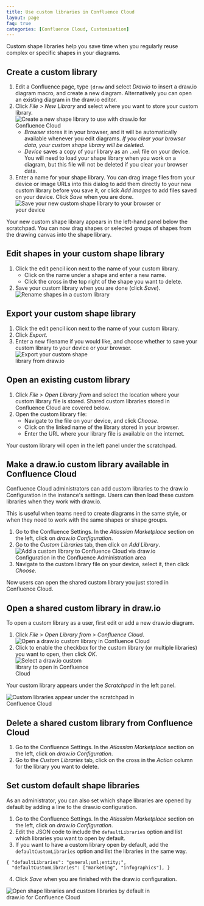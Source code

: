 ```yaml
---
title: Use custom libraries in Confluence Cloud
layout: page
faq: true
categories: [Confluence Cloud, Customisation]
---
```


Custom shape libraries help you save time when you regularly reuse complex or specific shapes in your diagrams.

## Create a custom library

1. Edit a Confluence page, type ``{draw`` and select _Drawio_ to insert a draw.io diagram macro, and create a new diagram. Alternatively you can open an existing diagram in the draw.io editor.
2. Click _File > New Library_ and select where you want to store your custom library.
<br /><img src="/assets/img/blog/new-library-confluence-cloud.png" style="width=100%;max-width:400px;height:auto;" alt="Create a new shape library to use with draw.io for Confluence Cloud">
   - _Browser_ stores it in your browser, and it will be automatically available whenever you edit diagrams. _If you clear your browser data, your custom shape library will be deleted._
   - _Device_ saves a copy of your library as an ``.xml`` file on your device. You will need to load your shape library when you work on a diagram, but this file will not be deleted if you clear your browser data.
3. Enter a name for your shape library. You can drag image files from your device or image URLs into this dialog to add them directly to your new custom library before you save it, or click _Add images_ to add files saved on your device. Click _Save_ when you are done.
<br /><img src="/assets/img/blog/new-library-confluence-cloud-2.png" style="width=100%;max-width:400px;height:auto;" alt="Save your new custom shape library to your browser or your device">

Your new custom shape library appears in the left-hand panel below the scratchpad. You can now drag shapes or selected groups of shapes from the drawing canvas into the shape library.

## Edit shapes in your custom shape library

1. Click the edit pencil icon next to the name of your custom library.
   - Click on the name under a shape and enter a new name.
   - Click the cross in the top right of the shape you want to delete.
3. Save your custom library when you are done (click _Save_).
<br /><img src="/assets/img/blog/rename-shape-custom-libraries.png" style="width=100%;max-width:400px;height:auto;" alt="Rename shapes in a custom library">

## Export your custom shape library
1. Click the edit pencil icon next to the name of your custom library.
2. Click _Export_.
3. Enter a new filename if you would like, and choose whether to save your custom library to your device or your browser.
<br /><img src="/assets/img/blog/export-custom-library.png" style="width=100%;max-width:200px;height:auto;" alt="Export your custom shape library from draw.io">

## Open an existing custom library
1. Click _File > Open Library from_ and select the location where your custom library file is stored. Shared custom libraries stored in Confluence Cloud are covered below.
2. Open the custom library file:
   - Navigate to the file on your device, and click _Choose_.
   - Click on the linked name of the library stored in your browser.
   - Enter the URL where your library file is available on the internet.

Your custom library will open in the left panel under the scratchpad.

## Make a draw.io custom library available in Confluence Cloud

Confluence Cloud administrators can add custom libraries to the draw.io Configuration in the instance's settings. Users can then load these custom libraries when they work with draw.io.

This is useful when teams need to create diagrams in the same style, or when they need to work with the same shapes or shape groups.

1. Go to the Confluence Settings. In the _Atlassian Marketplace_ section on the left, click on _draw.io Configuration_.
2. Go to the _Custom Libraries_ tab, then click on _Add Library_.
<br /><img src="/assets/img/blog/add-custom-library-confluence-cloud.png" style="width=100%;max-width:400px;height:auto;" alt="Add a custom library to Confluence Cloud via draw.io Configuration in the Confluence Administration area">
3. Navigate to the custom library file on your device, select it, then click _Choose_.

Now users can open the shared custom library you just stored in Confluence Cloud.

## Open a shared custom library in draw.io

To open a custom library as a user, first edit or add a new draw.io diagram.

1. Click _File > Open Library from > Confluence Cloud_.
<br /><img src="/assets/img/blog/open-custom-library-confluence-cloud.png" style="width=100%;max-width:400px;height:auto;" alt="Open a draw.io custom library in Confluence Cloud">
2. Click to enable the checkbox for the custom library (or multiple libraries) you want to open, then click _OK_.
<br /><img src="/assets/img/blog/select-custom-library-confluence-cloud.png" style="width=100%;max-width:200px;height:auto;" alt="Select a draw.io custom library to open in Confluence Cloud">

Your custom library appears under the _Scratchpad_ in the left panel.

<img src="/assets/img/blog/custom-library-confluence-cloud.png" style="width=100%;max-width:400px;height:auto;" alt="Custom libraries appear under the scratchpad in Confluence Cloud">

## Delete a shared custom library from Confluence Cloud

1. Go to the Confluence Settings. In the _Atlassian Marketplace_ section on the left, click on _draw.io Configuration_.
2. Go to the _Custom Libraries_ tab, click on the cross in the _Action_ column for the library you want to delete.

## Set custom default shape libraries

As an administrator, you can also set which shape libraries are opened by default by adding a line to the draw.io configuration.

1. Go to the Confluence Settings. In the _Atlassian Marketplace_ section on the left, click on _draw.io Configuration_.
2. Edit the JSON code to include the ``defaultLibraries`` option and list which libraries you want to open by default.
3. If you want to have a custom library open by default, add the ``defaultCustomLibraries`` option and list the libraries in the same way.
```
{ "defaultLibraries": "general;uml;entity;",
  "defaultCustomLibraries": ["marketing", "infographics"], }
```
4. Click _Save_ when you are finished with the draw.io configuration.

<img src="/assets/img/blog/custom-libraries-default-confluence-cloud.png" style="width=100%;max-width:400px;height:auto;" alt="Open shape libraries and custom libraries by default in draw.io for Confluence Cloud">
